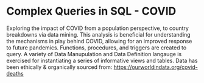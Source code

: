 # Complex Queries in SQL - COVID
Exploring the impact of COVID from a population perspective, to country breakdowns via data mining. This analysis is beneficial for understanding the mechanisms in play behind COVID, allowing for an improved response to future pandemics. Functions, procedures, and triggers are created to query. A variety of Data Manupulation and Data Definition langauge is exercised for instantiating a series of informative views and tables.
Data has been ethically & organically sourced from: https://ourworldindata.org/covid-deaths

